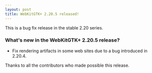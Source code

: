 ```yaml
---
layout: post
title: WebKitGTK+ 2.20.5 released!
---
```


This is a bug fix release in the stable 2.20 series.

### What's new in the WebKitGTK+ 2.20.5 release?

 - Fix rendering artifacts in some web sites due to a bug introduced in 2.20.4.

Thanks to all the contributors who made possible this release.
